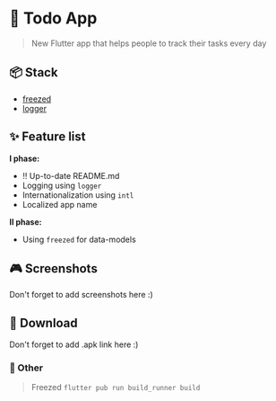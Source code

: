 # :iphone: Todo App

> New Flutter app that helps people to track their tasks every day

## :package: Stack
- [freezed](https://pub.dev/packages/freezed)
- [logger](https://pub.dev/packages/logger)

## :sparkles: Feature list
**I phase:**
- :bangbang: Up-to-date README.md
- Logging using `logger`
- Internationalization using `intl`
- Localized app name

**II phase:**
- Using `freezed` for data-models

## :video_game: Screenshots
Don't forget to add screenshots here :)

## :link: Download
Don't forget to add .apk link here :)

### :memo: Other
> Freezed
`flutter pub run build_runner build`
